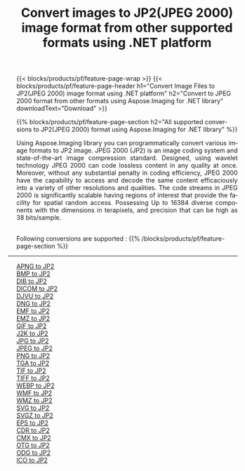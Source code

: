 ﻿---
title: Convert images to JP2(JPEG 2000) image format from other supported formats using .NET platform 
weight: 3920
url: /net/conversion/to/jp2 
lang: en
langdirlevel: 2
locales: zh-hans,ja,it,ru,de,es,fr,nl,id,lt,pl,pt,vi,tr,ko,zh-hant,ar,hi,th,sv,cs,uk,he
description: Using Aspose.Imaging for .NET library it is easy to convert to JP2(JPEG 2000) from other supported image formats
---

{{< blocks/products/pf/feature-page-wrap >}}
{{< blocks/products/pf/feature-page-header h1="Convert Image Files to JP2(JPEG 2000) image format using .NET platform" h2="Convert to JPEG 2000 format from other formats using Aspose.Imaging for .NET library" downloadText="Download" >}}


{{% blocks/products/pf/feature-page-section  h2="All supported conversions to JP2(JPEG 2000) format using Aspose.Imaging for .NET library" %}}
<p align=justify>Using Aspose.Imaging library you can programmatically convert various image formats to JP2 image. JPEG 2000 (JP2) is an image coding system and state-of-the-art image compression standard. Designed, using wavelet technology JPEG 2000 can code lossless content in any quality at once. Moreover, without any substantial penalty in coding efficiency, JPEG 2000 have the capability to access and decode the same content efficaciously into a variety of other resolutions and qualities. The code streams in JPEG 2000 is significantly scalable having regions of interest that provide the facility for spatial random access. Possessing Up to 16384 diverse components with the dimensions in terapixels, and precision that can be high as 38 bits/sample.</p>
<br/>
Following conversions are supported :
{{% /blocks/products/pf/feature-page-section %}}
<div class="container-fluid productfamilypage bg-gray">
    <div class="convertypes bg-gray agp-content section">
        <div class="container">
		<hr style="margin-left:-20px;"/>
		<div class="row other-converters">
		    <div class='col-md-2 other-converter remove-lp remove-rp'><a href="/imaging/net/conversion/apng-to-jp2" >APNG to JP2</a></div>
<div class='col-md-2 other-converter remove-lp remove-rp'><a href="/imaging/net/conversion/bmp-to-jp2" >BMP to JP2</a></div>
<div class='col-md-2 other-converter remove-lp remove-rp'><a href="/imaging/net/conversion/dib-to-jp2" >DIB to JP2</a></div>
<div class='col-md-2 other-converter remove-lp remove-rp'><a href="/imaging/net/conversion/dicom-to-jp2" >DICOM to JP2</a></div>
<div class='col-md-2 other-converter remove-lp remove-rp'><a href="/imaging/net/conversion/djvu-to-jp2" >DJVU to JP2</a></div>
<div class='col-md-2 other-converter remove-lp remove-rp'><a href="/imaging/net/conversion/dng-to-jp2" >DNG to JP2</a></div>
<div class='col-md-2 other-converter remove-lp remove-rp'><a href="/imaging/net/conversion/emf-to-jp2" >EMF to JP2</a></div>
<div class='col-md-2 other-converter remove-lp remove-rp'><a href="/imaging/net/conversion/emz-to-jp2" >EMZ to JP2</a></div>
<div class='col-md-2 other-converter remove-lp remove-rp'><a href="/imaging/net/conversion/gif-to-jp2" >GIF to JP2</a></div>
<div class='col-md-2 other-converter remove-lp remove-rp'><a href="/imaging/net/conversion/j2k-to-jp2" >J2K to JP2</a></div>
<div class='col-md-2 other-converter remove-lp remove-rp'><a href="/imaging/net/conversion/jpg-to-jp2" >JPG to JP2</a></div>
<div class='col-md-2 other-converter remove-lp remove-rp'><a href="/imaging/net/conversion/jpeg-to-jp2" >JPEG to JP2</a></div>
<div class='col-md-2 other-converter remove-lp remove-rp'><a href="/imaging/net/conversion/png-to-jp2" >PNG to JP2</a></div>
<div class='col-md-2 other-converter remove-lp remove-rp'><a href="/imaging/net/conversion/tga-to-jp2" >TGA to JP2</a></div>
<div class='col-md-2 other-converter remove-lp remove-rp'><a href="/imaging/net/conversion/tif-to-jp2" >TIF to JP2</a></div>
<div class='col-md-2 other-converter remove-lp remove-rp'><a href="/imaging/net/conversion/tiff-to-jp2" >TIFF to JP2</a></div>
<div class='col-md-2 other-converter remove-lp remove-rp'><a href="/imaging/net/conversion/webp-to-jp2" >WEBP to JP2</a></div>
<div class='col-md-2 other-converter remove-lp remove-rp'><a href="/imaging/net/conversion/wmf-to-jp2" >WMF to JP2</a></div>
<div class='col-md-2 other-converter remove-lp remove-rp'><a href="/imaging/net/conversion/wmz-to-jp2" >WMZ to JP2</a></div>
<div class='col-md-2 other-converter remove-lp remove-rp'><a href="/imaging/net/conversion/svg-to-jp2" >SVG to JP2</a></div>
<div class='col-md-2 other-converter remove-lp remove-rp'><a href="/imaging/net/conversion/svgz-to-jp2" >SVGZ to JP2</a></div>
<div class='col-md-2 other-converter remove-lp remove-rp'><a href="/imaging/net/conversion/eps-to-jp2" >EPS to JP2</a></div>
<div class='col-md-2 other-converter remove-lp remove-rp'><a href="/imaging/net/conversion/cdr-to-jp2" >CDR to JP2</a></div>
<div class='col-md-2 other-converter remove-lp remove-rp'><a href="/imaging/net/conversion/cmx-to-jp2" >CMX to JP2</a></div>
<div class='col-md-2 other-converter remove-lp remove-rp'><a href="/imaging/net/conversion/otg-to-jp2" >OTG to JP2</a></div>
<div class='col-md-2 other-converter remove-lp remove-rp'><a href="/imaging/net/conversion/odg-to-jp2" >ODG to JP2</a></div>
<div class='col-md-2 other-converter remove-lp remove-rp'><a href="/imaging/net/conversion/ico-to-jp2" >ICO to JP2</a></div>
                </div>
        </div>
    </div>
</div>
<br/>

